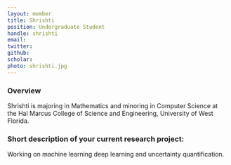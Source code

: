 ```yaml
---
layout: member
title: Shrishti 
position: Undergraduate Student
handle: shrishti
email:  
twitter:
github:
scholar: 
photo: shrishti.jpg
---
```


### Overview

Shrishti is majoring in Mathematics and minoring in Computer Science at the Hal Marcus College of Science and Engineering, University of West Florida.

### Short description of your current research project:

Working on machine learning deep learning and uncertainty quantification.
